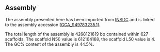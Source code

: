 **Assembly**
--------

The assembly presented here has been imported from [INSDC](http://www.insdc.org) and is linked to the assembly accession [[GCA\_949783235.1](http://www.ebi.ac.uk/ena/data/view/GCA_949783235.1)].

The total length of the assembly is 4268121619 bp contained within 627 scaffolds.
The scaffold N50 value is 612164168, the scaffold L50 value is 4.
The GC% content of the assembly is 44.5%.
